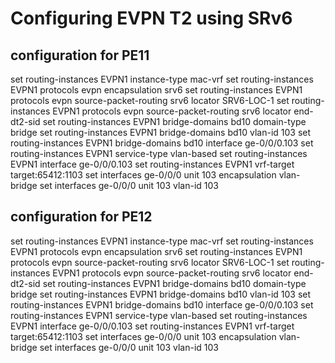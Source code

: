# Configuring EVPN T2 using SRv6

## configuration for PE11

set routing-instances EVPN1 instance-type mac-vrf
set routing-instances EVPN1 protocols evpn encapsulation srv6
set routing-instances EVPN1 protocols evpn source-packet-routing srv6 locator SRV6-LOC-1
set routing-instances EVPN1 protocols evpn source-packet-routing srv6 locator end-dt2-sid
set routing-instances EVPN1 bridge-domains bd10 domain-type bridge
set routing-instances EVPN1 bridge-domains bd10 vlan-id 103
set routing-instances EVPN1 bridge-domains bd10 interface ge-0/0/0.103
set routing-instances EVPN1 service-type vlan-based
set routing-instances EVPN1 interface ge-0/0/0.103
set routing-instances EVPN1 vrf-target target:65412:1103
set interfaces ge-0/0/0 unit 103 encapsulation vlan-bridge
set interfaces ge-0/0/0 unit 103 vlan-id 103

## configuration for PE12


set routing-instances EVPN1 instance-type mac-vrf
set routing-instances EVPN1 protocols evpn encapsulation srv6
set routing-instances EVPN1 protocols evpn source-packet-routing srv6 locator SRV6-LOC-1
set routing-instances EVPN1 protocols evpn source-packet-routing srv6 locator end-dt2-sid
set routing-instances EVPN1 bridge-domains bd10 domain-type bridge
set routing-instances EVPN1 bridge-domains bd10 vlan-id 103
set routing-instances EVPN1 bridge-domains bd10 interface ge-0/0/0.103
set routing-instances EVPN1 service-type vlan-based
set routing-instances EVPN1 interface ge-0/0/0.103
set routing-instances EVPN1 vrf-target target:65412:1103
set interfaces ge-0/0/0 unit 103 encapsulation vlan-bridge
set interfaces ge-0/0/0 unit 103 vlan-id 103


